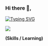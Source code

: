 ### Hi there 👋,

[![Typing SVG](https://readme-typing-svg.demolab.com?font=Fira+Code&weight=600&pause=1000&color=8500C6&random=false&width=435&lines=I'm+a+Mobile+and+Frontend+Developer+%F0%9F%98%86)](https://git.io/typing-svg)

<a href="https://skillicons.dev"   >
  <img src="https://skillicons.dev/icons?i=html,css,javascript,flutter" />
</a>

 **(Skills / Learning)**
